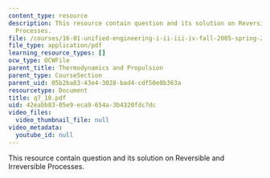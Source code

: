 ```yaml
---
content_type: resource
description: This resource contain question and its solution on Reversible and Irreversible
  Processes.
file: /courses/16-01-unified-engineering-i-ii-iii-iv-fall-2005-spring-2006/42eabb8305e9eca9654a3b4320fdc7dc_q7_10.pdf
file_type: application/pdf
learning_resource_types: []
ocw_type: OCWFile
parent_title: Thermodynamics and Propulsion
parent_type: CourseSection
parent_uid: 05b2ba63-43e4-3028-bad4-cdf50e0b363a
resourcetype: Document
title: q7_10.pdf
uid: 42eabb83-05e9-eca9-654a-3b4320fdc7dc
video_files:
  video_thumbnail_file: null
video_metadata:
  youtube_id: null
---
```

This resource contain question and its solution on Reversible and Irreversible Processes.

